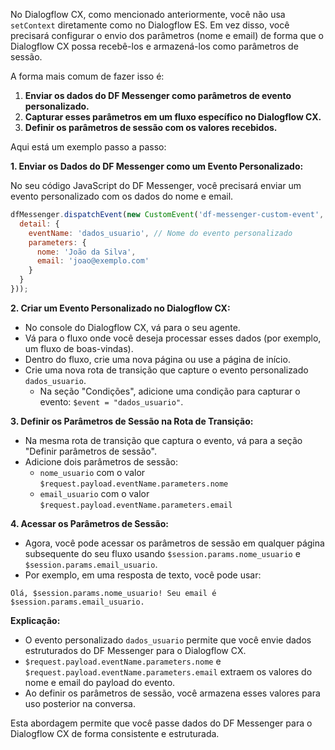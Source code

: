 No Dialogflow CX, como mencionado anteriormente, você não usa `setContext` diretamente como no Dialogflow ES. Em vez disso, você precisará configurar o envio dos parâmetros (nome e email) de forma que o Dialogflow CX possa recebê-los e armazená-los como parâmetros de sessão.

A forma mais comum de fazer isso é:

1.  **Enviar os dados do DF Messenger como parâmetros de evento personalizado.**
2.  **Capturar esses parâmetros em um fluxo específico no Dialogflow CX.**
3.  **Definir os parâmetros de sessão com os valores recebidos.**

Aqui está um exemplo passo a passo:

**1. Enviar os Dados do DF Messenger como um Evento Personalizado:**

No seu código JavaScript do DF Messenger, você precisará enviar um evento personalizado com os dados do nome e email.

```javascript
dfMessenger.dispatchEvent(new CustomEvent('df-messenger-custom-event', {
  detail: {
    eventName: 'dados_usuario', // Nome do evento personalizado
    parameters: {
      nome: 'João da Silva',
      email: 'joao@exemplo.com'
    }
  }
}));
```

**2. Criar um Evento Personalizado no Dialogflow CX:**

* No console do Dialogflow CX, vá para o seu agente.
* Vá para o fluxo onde você deseja processar esses dados (por exemplo, um fluxo de boas-vindas).
* Dentro do fluxo, crie uma nova página ou use a página de início.
* Crie uma nova rota de transição que capture o evento personalizado `dados_usuario`.
    * Na seção "Condições", adicione uma condição para capturar o evento: `$event = "dados_usuario"`.

**3. Definir os Parâmetros de Sessão na Rota de Transição:**

* Na mesma rota de transição que captura o evento, vá para a seção "Definir parâmetros de sessão".
* Adicione dois parâmetros de sessão:
    * `nome_usuario` com o valor `$request.payload.eventName.parameters.nome`
    * `email_usuario` com o valor `$request.payload.eventName.parameters.email`

**4. Acessar os Parâmetros de Sessão:**

* Agora, você pode acessar os parâmetros de sessão em qualquer página subsequente do seu fluxo usando `$session.params.nome_usuario` e `$session.params.email_usuario`.
* Por exemplo, em uma resposta de texto, você pode usar:

```
Olá, $session.params.nome_usuario! Seu email é $session.params.email_usuario.
```

**Explicação:**

* O evento personalizado `dados_usuario` permite que você envie dados estruturados do DF Messenger para o Dialogflow CX.
* `$request.payload.eventName.parameters.nome` e `$request.payload.eventName.parameters.email` extraem os valores do nome e email do payload do evento.
* Ao definir os parâmetros de sessão, você armazena esses valores para uso posterior na conversa.

Esta abordagem permite que você passe dados do DF Messenger para o Dialogflow CX de forma consistente e estruturada.
